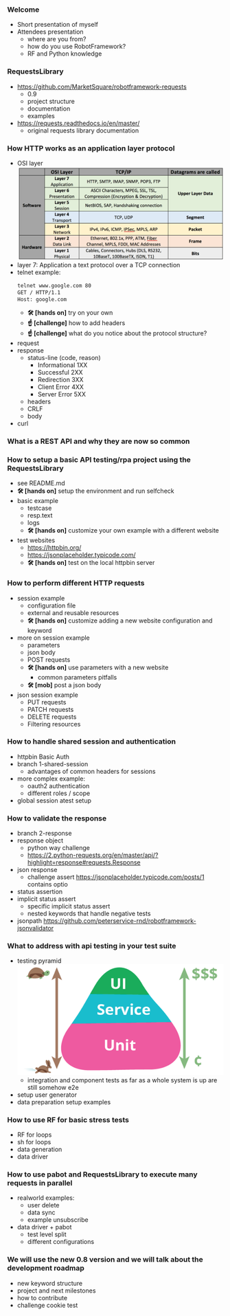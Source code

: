 
### Welcome
- Short presentation of myself
- Attendees presentation
  - where are you from?
  - how do you use RobotFramework?
  - RF and Python knowledge

### RequestsLibrary
- https://github.com/MarketSquare/robotframework-requests
  - 0.9
  - project structure
  - documentation 
  - examples
- https://requests.readthedocs.io/en/master/
  - original requests library documentation

### How HTTP works as an application layer protocol
- OSI layer 
![](./img/osi-layer.png)
- layer 7: Application a text protocol over a TCP connection
- telnet example: 
  ```
  telnet www.google.com 80
  GET / HTTP/1.1
  Host: google.com
  ```
  - **🛠 ️[hands on]** try on your own
  - **☝️ [challenge]** how to add headers 
  - **☝️ [challenge]** what do you notice about the protocol structure?  
- request
- response
  - status-line (code, reason)
      - Informational 1XX
      - Successful 2XX
      - Redirection 3XX
      - Client Error 4XX
      - Server Error 5XX
  - headers
  - CRLF  
  - body
- curl

### What is a REST API and why they are now so common

### How to setup a basic API testing/rpa project using the RequestsLibrary
- see README.md
- **🛠️ [hands on]** setup the environment and run selfcheck
- basic example
  - testcase
  - resp.text
  - logs
  - **🛠️ [hands on]** customize your own example with a different website
- test websites
  - https://httpbin.org/
  - https://jsonplaceholder.typicode.com/
  - **🛠️ [hands on]** test on the local httpbin server

### How to perform different HTTP requests
- session example
  - configuration file
  - external and reusable resources
  - **🛠️ [hands on]** customize adding a new website configuration and keyword
- more on session example
  - parameters
  - json body
  - POST requests
  - **🛠️ [hands on]** use parameters with a new website
    - common parameters pitfalls 
  - **🛠️ [mob]** post a json body
- json session example
  - PUT requests
  - PATCH requests
  - DELETE requests
  - Filtering resources

### How to handle shared session and authentication
- httpbin Basic Auth
- branch 1-shared-session
  - advantages of common headers for sessions
- more complex example:
  - oauth2 authentication
  - different roles / scope
- global session atest setup

### How to validate the response
- branch 2-response
- response object
  - python way challenge
  - https://2.python-requests.org/en/master/api/?highlight=response#requests.Response
- json response
  - challenge assert https://jsonplaceholder.typicode.com/posts/1 contains optio
- status assertion
- implicit status assert
  - specific implicit status assert
  - nested keywords that handle negative tests
- jsonpath https://github.com/peterservice-rnd/robotframework-jsonvalidator

### What to address with api testing in your test suite
 - testing pyramid  
   ![](./img/test-pyramid.png)
   - integration and component tests as far as a whole system is up are still somehow e2e
 - setup user generator
 - data preparation setup examples

### How to use RF for basic stress tests
- RF for loops
- sh for loops
- data generation
- data driver

### How to use pabot and RequestsLibrary to execute many requests in parallel
- realworld examples: 
  - user delete
  - data sync
  - example unsubscribe 
- data driver + pabot
  - test level split
  - different configurations

### We will use the new 0.8 version and we will talk about the development roadmap
- new keyword structure
- project and next milestones
- how to contribute
- challenge cookie test
